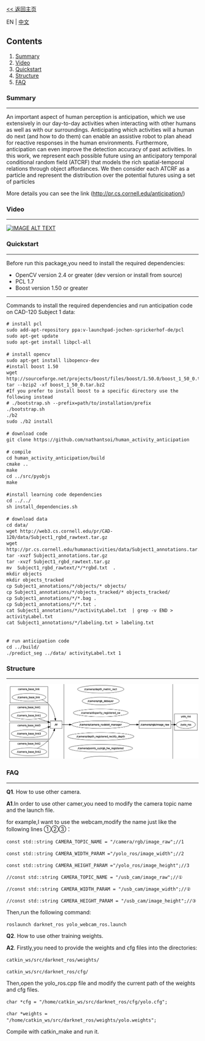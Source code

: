 
<a name="Top"></a>
[\<< 返回主页](http://www.github.com/birlrobotics/birl_baxter/wiki/mainpage_cn)

EN | [中文](https://github.com/birlrobotics/birl_baxter/wiki/yolo_for_ros_cn)

## Contents
1.  [Summary](#Summary)
2.  [Video](#Video)
3.  [Quickstart](#Quickstart)
4.  [Structure](#Structure)
5.  [FAQ](#FAQ)



<a name="user-content-Summary"></a>
### [<span class="octicon octicon-link"></span>](#summary)Summary
***
An important aspect of human perception is anticipation, which we use extensively in our day-to-day activities when interacting with other humans as well as with our surroundings. Anticipating which activities will a human do next (and how to do them) can enable an assistive robot to plan ahead for reactive responses in the human environments. Furthermore, anticipation can even improve the detection accuracy of past activities. In this work, we represent each possible future using an anticipatory temporal conditional random field (ATCRF) that models the rich spatial-temporal relations through object affordances. We then consider each ATCRF as a particle and represent the distribution over the potential futures using a set of particles

More details you can see the link (http://pr.cs.cornell.edu/anticipation/)

<a name="user-content-Video"></a>
### [<span class="octicon octicon-link"></span>](#video)Video

* * *
<a href="http://v.youku.com/v_show/id_XMzM4MzA5ODAyNA==.html?spm=a2hzp.8244740.0.0"></a>

[![IMAGE ALT TEXT](http://static.youku.com/index/img/header/yklogo_h.png)](https://www.youtube.com/watch?time_continue=9&v=dZyp41qBZBE "cornell anticipation project")

<a name="user-content-Quickstart"></a>

### [<span class="octicon octicon-link"></span>](#quickstart)Quickstart

* * *
Before run this package,you need to install the required dependencies:
-   OpenCV version 2.4 or greater (dev version or install from source)
-   PCL 1.7
-   Boost version 1.50 or greater
----------
Commands to install the required dependencies and run anticipation code on CAD-120 Subject 1 data:

```
# install pcl
sudo add-apt-repository ppa:v-launchpad-jochen-sprickerhof-de/pcl 
sudo apt-get update
sudo apt-get install libpcl-all

# install opencv
sudo apt-get install libopencv-dev
#install boost 1.50
wget http://sourceforge.net/projects/boost/files/boost/1.50.0/boost_1_50_0.tar.bz2
tar --bzip2 -xf boost_1_50_0.tar.bz2
#If you prefer to install boost to a specific directory use the following instead
# ./bootstrap.sh --prefix=path/to/installation/prefix
./bootstrap.sh
./b2
sudo ./b2 install

# download code 
git clone https://github.com/nathantsoi/human_activity_anticipation

# compile
cd human_activity_anticipation/build
cmake ..
make
cd ../src/pyobjs
make

#install learning code dependencies
cd ../../
sh install_dependencies.sh

# download data
cd data/
wget http://web3.cs.cornell.edu/pr/CAD-120/data/Subject1_rgbd_rawtext.tar.gz
wget http://pr.cs.cornell.edu/humanactivities/data/Subject1_annotations.tar.gz
tar -xvzf Subject1_annotations.tar.gz
tar -xvzf Subject1_rgbd_rawtext.tar.gz
mv  Subject1_rgbd_rawtext/*/*rgbd.txt  .
mkdir objects
mkdir objects_tracked
cp Subject1_annotations/*/objects/* objects/
cp Subject1_annotations/*/objects_tracked/* objects_tracked/
cp Subject1_annotations/*/*.bag .
cp Subject1_annotations/*/*.txt .
cat Subject1_annotations/*/activityLabel.txt  | grep -v END > activityLabel.txt
cat Subject1_annotations/*/labeling.txt > labeling.txt


# run anticipation code 
cd ../build/
./predict_seg ../data/ activityLabel.txt 1
```



<a name="user-content-Structure"></a>

### [<span class="octicon octicon-link"></span>](#structure)Structure

* * *
![image](https://github.com/Jiajie-Ye/YOLO_for_ROS/blob/master/yolo%20node%20and%20topic%20from%202018-01-25%2022:29:17.png)

<a name="user-content-FAQ"></a>

### [<span class="octicon octicon-link"></span>](#faq)FAQ

* * *


**Q1**. How to use other camera.

**A1**.In order to use other camer,you need to modify the camera topic name and the launch file.

for example,I want to use the webcam,modify the name just like the following lines ①②③：

`const std::string CAMERA_TOPIC_NAME = "/camera/rgb/image_raw";//1`

`const std::string CAMERA_WIDTH_PARAM ="/yolo_ros/image_width";//2`

`const std::string CAMERA_HEIGHT_PARAM ="/yolo_ros/image_height";//3`

`//const std::string CAMERA_TOPIC_NAME = "/usb_cam/image_raw";//①`

`//const std::string CAMERA_WIDTH_PARAM = "/usb_cam/image_width";//②`

`//const std::string CAMERA_HEIGHT_PARAM = "/usb_cam/image_height";//③`

Then,run the following command:

`roslaunch darknet_ros yolo_webcam_ros.launch`
 


**Q2**. How to use other training weights.

**A2**. Firstly,you need to provide the weights and cfg files into the directories:

`catkin_ws/src/darknet_ros/weights/`

`catkin_ws/src/darknet_ros/cfg/`

Then,open the yolo_ros.cpp file and modify the current path of the weights and cfg files.

`char *cfg = "/home/catkin_ws/src/darknet_ros/cfg/yolo.cfg";`

`char *weights = "/home/catkin_ws/src/darknet_ros/weights/yolo.weights";`

Compile with catkin_make and run it.
<!--stackedit_data:
eyJoaXN0b3J5IjpbMTQ2MDEzMDhdfQ==
-->